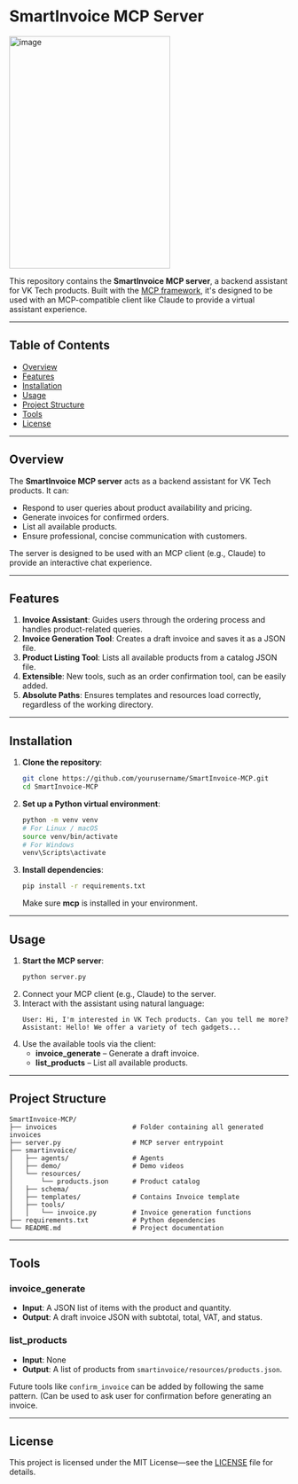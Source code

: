 # SmartInvoice MCP Server

<img width="290" height="419" alt="image" src="https://github.com/user-attachments/assets/794fea54-f868-4ae4-9968-6e7cedccdaea" />


This repository contains the **SmartInvoice MCP server**, a backend assistant for VK Tech products. Built with the [MCP framework](https://github.com/mcp-project), it's designed to be used with an MCP-compatible client like Claude to provide a virtual assistant experience.

-----

## Table of Contents

  - [Overview](https://www.google.com/search?q=%23overview)
  - [Features](https://www.google.com/search?q=%23features)
  - [Installation](https://www.google.com/search?q=%23installation)
  - [Usage](https://www.google.com/search?q=%23usage)
  - [Project Structure](https://www.google.com/search?q=%23project-structure)
  - [Tools](https://www.google.com/search?q=%23tools)
  - [License](https://www.google.com/search?q=%23license)

-----

## Overview

The **SmartInvoice MCP server** acts as a backend assistant for VK Tech products. It can:

  * Respond to user queries about product availability and pricing.
  * Generate invoices for confirmed orders.
  * List all available products.
  * Ensure professional, concise communication with customers.

The server is designed to be used with an MCP client (e.g., Claude) to provide an interactive chat experience.

-----

## Features

1.  **Invoice Assistant**: Guides users through the ordering process and handles product-related queries.
2.  **Invoice Generation Tool**: Creates a draft invoice and saves it as a JSON file.
3.  **Product Listing Tool**: Lists all available products from a catalog JSON file.
4.  **Extensible**: New tools, such as an order confirmation tool, can be easily added.
5.  **Absolute Paths**: Ensures templates and resources load correctly, regardless of the working directory.

-----

## Installation

1.  **Clone the repository**:
    ```bash
    git clone https://github.com/yourusername/SmartInvoice-MCP.git
    cd SmartInvoice-MCP
    ```
2.  **Set up a Python virtual environment**:
    ```bash
    python -m venv venv
    # For Linux / macOS
    source venv/bin/activate
    # For Windows
    venv\Scripts\activate
    ```
3.  **Install dependencies**:
    ```bash
    pip install -r requirements.txt
    ```
    Make sure **mcp** is installed in your environment.

-----

## Usage

1.  **Start the MCP server**:
    ```bash
    python server.py
    ```
2.  Connect your MCP client (e.g., Claude) to the server.
3.  Interact with the assistant using natural language:
    ```
    User: Hi, I'm interested in VK Tech products. Can you tell me more?
    Assistant: Hello! We offer a variety of tech gadgets...
    ```
4.  Use the available tools via the client:
      * **invoice\_generate** – Generate a draft invoice.
      * **list\_products** – List all available products.

-----

## Project Structure

```
SmartInvoice-MCP/
├── invoices                   # Folder containing all generated invoices
├── server.py                  # MCP server entrypoint
├── smartinvoice/
│   ├── agents/                # Agents
│   ├── demo/                  # Demo videos
│   └── resources/
│       └── products.json      # Product catalog
│   ├── schema/
│   ├── templates/             # Contains Invoice template 
│   ├── tools/
│   │   └── invoice.py         # Invoice generation functions
├── requirements.txt           # Python dependencies
└── README.md                  # Project documentation
```

-----

## Tools

### invoice\_generate

  * **Input**: A JSON list of items with the product and quantity.
  * **Output**: A draft invoice JSON with subtotal, total, VAT, and status.

### list\_products

  * **Input**: None
  * **Output**: A list of products from `smartinvoice/resources/products.json`.

Future tools like `confirm_invoice` can be added by following the same pattern. (Can be used to ask user for confirmation before generating an invoice.

-----

## License

This project is licensed under the MIT License—see the [LICENSE](https://www.google.com/search?q=LICENSE) file for details.
